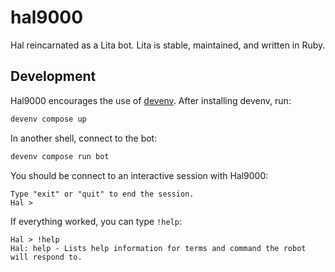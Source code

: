 # hal9000

Hal reincarnated as a Lita bot. Lita is stable, maintained, and written in Ruby.

## Development

Hal9000 encourages the use of [devenv](https://git.dev.pardot.com/Pardot/devenv). After installing devenv, run:

```bash
devenv compose up
```

In another shell, connect to the bot:

```bash
devenv compose run bot
```

You should be connect to an interactive session with Hal9000:

```
Type "exit" or "quit" to end the session.
Hal >
```

If everything worked, you can type `!help`:

```
Hal > !help
Hal: help - Lists help information for terms and command the robot will respond to.
```
